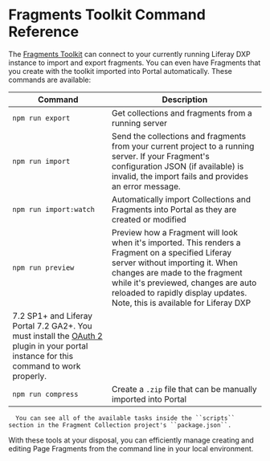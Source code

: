 # Fragments Toolkit Command Reference

The [Fragments Toolkit](../../developing-page-fragments/using-the-fragments-toolkit.md) can connect to your currently running Liferay DXP instance to import and export fragments. You can even have Fragments that you create with the toolkit imported into Portal automatically. These commands are available:

<!-- TODO: The description for `npm run preview` is probably too long, it's overrunning the column width into a new table cell when the site is built. Probably should consider adding an asterisk and adding the version specific info separately after the table. -->

| Command                                                                                                                                                                                                | Description                                                                                                                                                                                                                                                                                |
| ------------------------------------------------------------------------------------------------------------------------------------------------------------------------------------------------------ | ------------------------------------------------------------------------------------------------------------------------------------------------------------------------------------------------------------------------------------------------------------------------------------------ |
| `npm run export`                                                                                                                                                                                       | Get collections and fragments from a running server                                                                                                                                                                                                                                        |
| `npm run import`                                                                                                                                                                                       | Send the collections and fragments from your current project to a running server. If your Fragment's configuration JSON (if available) is invalid, the import fails and provides an error message.                                                                                         |
| `npm run import:watch`                                                                                                                                                                                 | Automatically import Collections and Fragments into Portal as they are created or modified                                                                                                                                                                                                 |
| `npm run preview`                                                                                                                                                                                      | Preview how a Fragment will look when it's imported. This renders a Fragment on a specified Liferay server without importing it. When changes are made to the fragment while it's previewed, changes are auto reloaded to rapidly display updates. Note, this is available for Liferay DXP |
| 7.2 SP1+ and Liferay Portal 7.2 GA2+. You must install the [OAuth 2](https://web.liferay.com/marketplace/-/mp/application/109571986) plugin in your portal instance for this command to work properly. |
| `npm run compress`                                                                                                                                                                                     | Create a `.zip` file that can be manually imported into Portal                                                                                                                                                                                                                             |

```note::
  You can see all of the available tasks inside the ``scripts`` section in the Fragment Collection project's ``package.json``.
```

With these tools at your disposal, you can efficiently manage creating and editing Page Fragments from the command line in your local environment.
